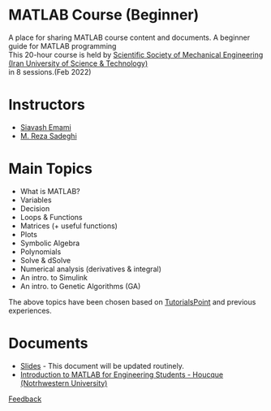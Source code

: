 # MATLAB Course (Beginner)
A place for sharing MATLAB course content and documents.
A beginner guide for MATLAB programming\
This 20-hour course is held by [Scientific Society of Mechanical Engineering (Iran University of Science & Technology)](https://t.me/iust_ssme)\
in 8 sessions.(Feb 2022)

# Instructors
- [Siavash Emami](https://siaemam.com/)
- [M. Reza Sadeghi](https://www.lambertmech.ir/)


# Main Topics
- What is MATLAB?
- Variables
- Decision
- Loops & Functions
- Matrices (+ useful functions)
- Plots
- Symbolic Algebra
- Polynomials
- Solve & dSolve
- Numerical analysis (derivatives & integral)
- An intro. to Simulink
- An intro. to Genetic Algorithms (GA)

The above topics have been chosen based on [TutorialsPoint](https://www.tutorialspoint.com/matlab/index.htm) and previous experiences.

# Documents
- [Slides](https://docs.google.com/presentation/d/1kM5utFkiTXHGN7uQI49g-jfjunyUya0K627DAux5s7I/edit?usp=sharing) - This document will be updated routinely.
- [Introduction to MATLAB for Engineering Students - Houcque (Notrhwestern University)](https://www.mccormick.northwestern.edu/documents/students/undergraduate/introduction-to-matlab.pdf)

[Feedback](https://forms.gle/TPaV3FCgZZpKZxkRA)
